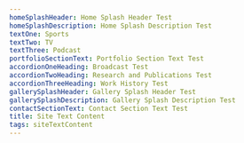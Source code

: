 ```yaml
---
homeSplashHeader: Home Splash Header Test
homeSplashDescription: Home Splash Description Test
textOne: Sports
textTwo: TV
textThree: Podcast
portfolioSectionText: Portfolio Section Text Test
accordionOneHeading: Broadcast Test
accordionTwoHeading: Research and Publications Test
accordionThreeHeading: Work History Test
gallerySplashHeader: Gallery Splash Header Test
gallerySplashDescription: Gallery Splash Description Test
contactSectionText: Contact Section Text Test
title: Site Text Content
tags: siteTextContent
---
```


